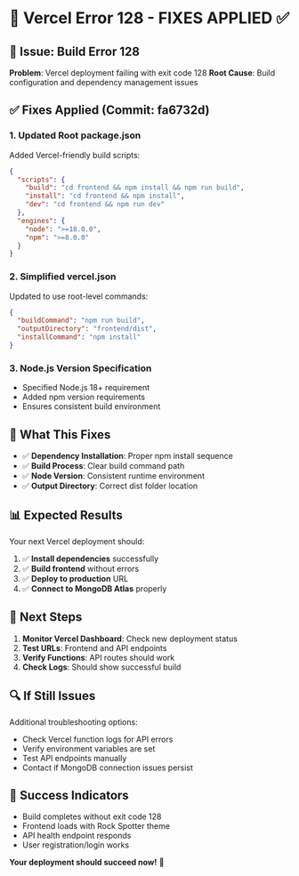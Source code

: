 # 🔧 Vercel Error 128 - FIXES APPLIED ✅

## 🚨 Issue: Build Error 128
**Problem**: Vercel deployment failing with exit code 128
**Root Cause**: Build configuration and dependency management issues

## ✅ Fixes Applied (Commit: fa6732d)

### 1. **Updated Root package.json**
Added Vercel-friendly build scripts:
```json
{
  "scripts": {
    "build": "cd frontend && npm install && npm run build",
    "install": "cd frontend && npm install",
    "dev": "cd frontend && npm run dev"
  },
  "engines": {
    "node": ">=18.0.0",
    "npm": ">=8.0.0"
  }
}
```

### 2. **Simplified vercel.json**
Updated to use root-level commands:
```json
{
  "buildCommand": "npm run build",
  "outputDirectory": "frontend/dist", 
  "installCommand": "npm install"
}
```

### 3. **Node.js Version Specification**
- Specified Node.js 18+ requirement
- Added npm version requirements
- Ensures consistent build environment

## 🚀 What This Fixes
- ✅ **Dependency Installation**: Proper npm install sequence
- ✅ **Build Process**: Clear build command path
- ✅ **Node Version**: Consistent runtime environment
- ✅ **Output Directory**: Correct dist folder location

## 📊 Expected Results
Your next Vercel deployment should:
1. ✅ **Install dependencies** successfully
2. ✅ **Build frontend** without errors  
3. ✅ **Deploy to production** URL
4. ✅ **Connect to MongoDB Atlas** properly

## 🎯 Next Steps
1. **Monitor Vercel Dashboard**: Check new deployment status
2. **Test URLs**: Frontend and API endpoints
3. **Verify Functions**: API routes should work
4. **Check Logs**: Should show successful build

## 🔍 If Still Issues
Additional troubleshooting options:
- Check Vercel function logs for API errors
- Verify environment variables are set
- Test API endpoints manually
- Contact if MongoDB connection issues persist

## 🎉 Success Indicators
- Build completes without exit code 128
- Frontend loads with Rock Spotter theme
- API health endpoint responds
- User registration/login works

**Your deployment should succeed now!** 🚀